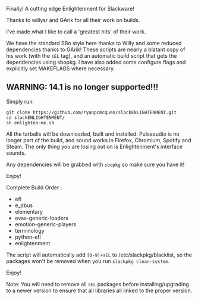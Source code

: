 Finally! A cutting edge Enlightenment for Slackware!

Thanks to willysr and GArik for all their work on builds.

I've made what I like to call a 'greatest hits' of their work.

We have the standard SBo style here thanks to Willy and some reduced dependencies thanks to GArik! These scripts are nearly a blatant copy of his work (with the ```sEL``` tag), and an automatic build script that gets the dependencies using sbopkg. 
I have also added some configure flags and explicitly set MAKEFLAGS where necessary.

## WARNING: 14.1 is no longer supported!!!

Simply run:

    git clone https://github.com/ryanpcmcquen/slackENLIGHTENMENT.git
    cd slackENLIGHTENMENT/
    sh enlighten-me.sh

All the tarballs will be downloaded, built and installed.  Pulseaudio is no longer part of the build, and sound works in Firefox, Chromium, Spotify and Steam. The only thing you are losing out on is Enlightenment's interface sounds.

Any dependencies will be grabbed with ```sbopkg``` so make sure you have it!

Enjoy!


Complete Build Order :
- efl
- e_dbus
- elementary
- evas-generic-loaders
- emotion-generic-players
- terminology
- python-efl
- enlightenment

The script will automatically add ```[0-9]+sEL``` to /etc/slackpkg/blacklist, so the packages won't be removed when you run ```slackpkg clean-system```.

Enjoy!

Note:
You will need to remove all ```sEL``` packages before installing/upgrading to a newer version to ensure that all libraries all linked to the proper version.
